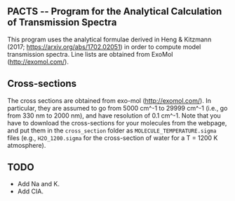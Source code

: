 PACTS -- Program for the Analytical Calculation of Transmission Spectra
---

This program uses the analytical formulae derived in Heng & Kitzmann (2017; https://arxiv.org/abs/1702.02051) 
in order to compute model transmission spectra. Line lists are obtained from ExoMol (http://exomol.com/).

Cross-sections
--------------
The cross sections are obtained from exo-mol (http://exomol.com/). In particular, they are assumed to go 
from 5000 cm^-1 to 29999 cm^-1 (i.e., go from 330 nm to 2000 nm), and have resolution of 0.1 cm^-1. Note 
that you have to download the cross-sections for your molecules from the webpage, and put them in the 
`cross_section` folder as `MOLECULE_TEMPERATURE.sigma` files (e.g., `H2O_1200.sigma` for the 
cross-section of water for a T = 1200 K atmosphere).

TODO
----
- Add Na and K.
- Add CIA.

